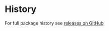 History
========
For full package history see [releases on GitHub](https://github.com/VeliovGroup/spiderable-middleware/releases)